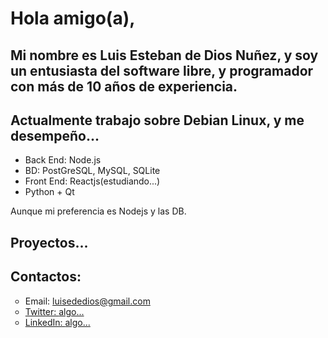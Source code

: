 <h1>Hola amigo(a),</h1>

<h2>Mi nombre es Luis Esteban de Dios Nuñez, y soy un entusiasta del software libre, y programador con más de 10 años de experiencia.</h2>
<h2>Actualmente trabajo sobre Debian Linux, y me desempeño...</h2>

- Back End: Node.js
- BD: PostGreSQL, MySQL, SQLite
- Front End: Reactjs(estudiando...)
- Python + Qt

Aunque mi preferencia es Nodejs y las DB.

<h2>Proyectos...</h2>

<h2>Contactos:</h2>
<ul type="circle">
<li>Email: <a href=mailto>luisededios@gmail.com</li>
<li>Twitter: <a href=mailto>algo...</li>
<li>LinkedIn: <a href=mailto>algo...</li>
</ul>
